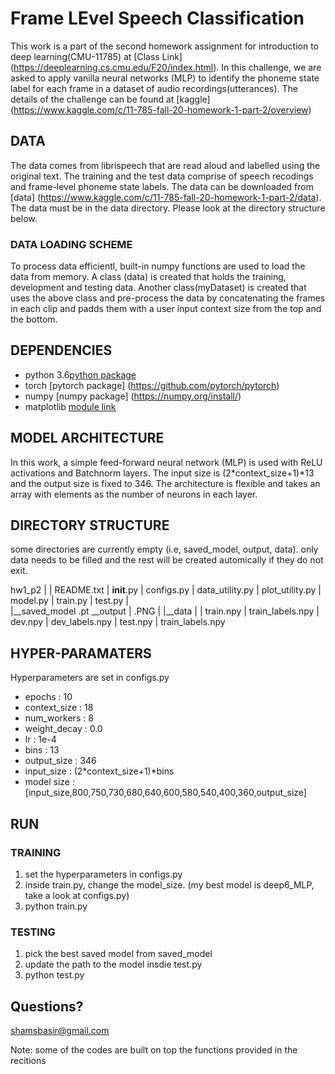 # Frame LEvel Speech Classification

This work is a part of the second homework assignment for introduction to deep learning(CMU-11785) at [Class Link] (https://deeplearning.cs.cmu.edu/F20/index.html). In this challenge, we are asked to apply vanilla neural networks (MLP) to identify the phoneme state label for each frame in a dataset of audio recordings(utterances). The details of the challenge can be found at [kaggle] (https://www.kaggle.com/c/11-785-fall-20-homework-1-part-2/overview)

## DATA 

The data comes from librispeech that are read aloud and labelled using the original text. The training and the test data comprise of speech recodings and frame-level phoneme state labels. The data can be downloaded from [data] (https://www.kaggle.com/c/11-785-fall-20-homework-1-part-2/data). The data must be in the data directory. Please look at the directory structure below.


### DATA LOADING SCHEME

To process data efficientl, built-in numpy functions are used to load the data from memory. A class (data) is created that holds the training, development and testing data. Another class(myDataset) is created that uses the above class and pre-process the data by concatenating the frames in each clip and padds them with a user input context size from the top and the bottom.

## DEPENDENCIES

* python 3.6[python package](https://www.python.org/downloads/)
* torch [pytorch package] (https://github.com/pytorch/pytorch)
* numpy [numpy package] (https://numpy.org/install/)
* matplotlib [module link](https://matplotlib.org/) 

## MODEL ARCHITECTURE

In this work, a simple feed-forward neural network (MLP) is used with ReLU activations and Batchnorm layers. The input size is (2*context_size+1)*13 and the output size is fixed to 346. The architecture is flexible and takes an array with elements as the number of neurons in each layer. 

## DIRECTORY STRUCTURE

some directories are currently empty (i.e, saved_model, output, data). only data needs to be filled and the rest will be created automically if they do not exit. 

hw1_p2
|
|	README.txt
|	__init__.py
|	configs.py
|	data_utility.py
|	plot_utility.py
|	model.py
|	train.py
|	test.py
|	
|__saved_model
	.pt
__output
|	.PNG
|
|__data
|
|	train.npy
|	train_labels.npy
| 	dev.npy
|	dev_labels.npy
|	test.npy
|	train_labels.npy


## HYPER-PARAMATERS 

Hyperparameters are set in configs.py 
* epochs 		: 10
* context_size  : 18
* num_workers   : 8
* weight_decay  : 0.0
* lr 			: 1e-4
* bins 			: 13
* output_size 	: 346
* input_size 	: (2*context_size+1)*bins
* model size    : [input_size,800,750,730,680,640,600,580,540,400,360,output_size]

## RUN

### TRAINING
1) set the hyperparameters in configs.py
2) inside train.py, change the model_size. (my best model is deep6_MLP, take a look at configs.py)
3) python train.py

### TESTING
1) pick the best saved model from saved_model
2) update the path to the model insdie test.py
1) python test.py

## Questions?
shamsbasir@gmail.com

Note: some of the codes are built on top the functions provided in the recitions 

